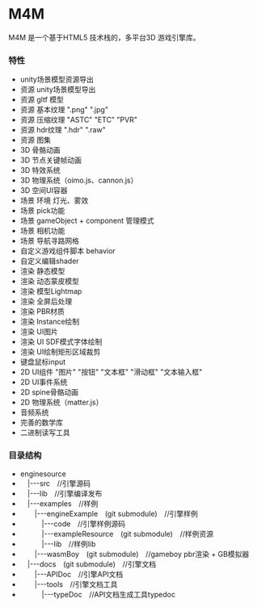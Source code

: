 # M4M
M4M 是一个基于HTML5 技术栈的，多平台3D 游戏引擎库。

### 特性
- unity场景模型资源导出
- 资源 unity场景模型导出
- 资源 gltf 模型
- 资源 基本纹理 ".png" ".jpg"
- 资源 压缩纹理 "ASTC" "ETC" "PVR" 
- 资源 hdr纹理 ".hdr" ".raw"
- 资源 图集
- 3D 骨骼动画
- 3D 节点关键帧动画
- 3D 特效系统
- 3D 物理系统（oimo.js、cannon.js）
- 3D 空间UI容器
- 场景 环境 灯光、雾效
- 场景 pick功能 
- 场景 gameObject + component 管理模式
- 场景 相机功能
- 场景 导航寻路网格
- 自定义游戏组件脚本 behavior
- 自定义编辑shader
- 渲染 静态模型
- 渲染 动态蒙皮模型
- 渲染 模型Lightmap
- 渲染 全屏后处理
- 渲染 PBR材质
- 渲染 Instance绘制
- 渲染 UI图片
- 渲染 UI SDF模式字体绘制
- 渲染 UI绘制矩形区域裁剪
- 键盘鼠标input
- 2D UI组件 "图片" "按钮" "文本框" "滑动框" "文本输入框"
- 2D UI事件系统
- 2D spine骨骼动画
- 2D 物理系统（matter.js）
- 音频系统
- 完善的数学库
- 二进制读写工具
### 目录结构
* enginesource
* &emsp;|---src&emsp;//引擎源码
* &emsp;|---lib&emsp;//引擎编译发布
* &emsp;|---examples&emsp;//样例
* &emsp;&emsp;|---engineExample&emsp;(git submodule)&emsp;//引擎样例
* &emsp;&emsp;&emsp;|---code&emsp;//引擎样例源码
* &emsp;&emsp;&emsp;|---exampleResource&emsp;(git submodule)&emsp;//样例资源
* &emsp;&emsp;&emsp;|---lib&emsp;//样例lib
* &emsp;&emsp;|---wasmBoy&emsp;(git submodule)&emsp;//gameboy pbr渲染 + GB模拟器
* &emsp;|---docs&emsp;(git submodule)&emsp;//引擎文档
* &emsp;&emsp;|---APIDoc&emsp;//引擎API文档
* &emsp;&emsp;|---tools&emsp;//引擎文档工具
* &emsp;&emsp;&emsp;|---typeDoc&emsp;//API文档生成工具typedoc
